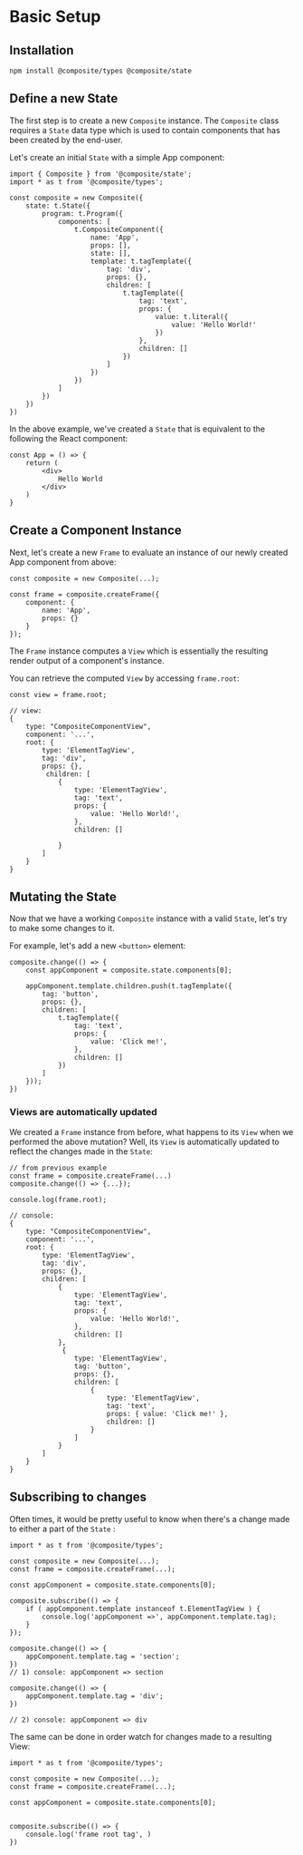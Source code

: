 # Basic Setup

## Installation

```
npm install @composite/types @composite/state
```

## Define a new State

The first step is to create a new `Composite` instance. The `Composite` class requires a `State` data type which is used to contain components that has been created by the end-user. 

Let's create an initial `State` with a simple App component:


```tsx
import { Composite } from '@composite/state';
import * as t from '@composite/types';

const composite = new Composite({
    state: t.State({
        program: t.Program({
            components: [
                t.CompositeComponent({
                    name: 'App',
                    props: [],
                    state: [],
                    template: t.tagTemplate({
                        tag: 'div',
                        props: {},
                        children: [
                            t.tagTemplate({
                                tag: 'text',
                                props: {
                                    value: t.literal({
                                        value: 'Hello World!'
                                    })
                                },
                                children: []
                            })
                        ]
                    })
                })
            ]
        })
    })
})
```

In the above example, we've created a `State` that is equivalent to the following the React component:

```tsx
const App = () => {
    return (
        <div>
            Hello World
        </div>
    )
}
```

## Create a Component Instance

Next, let's create a new `Frame` to evaluate an instance of our newly created App component from above:

```tsx
const composite = new Composite(...);

const frame = composite.createFrame({
    component: {
        name: 'App',
        props: {}
    }
});
```

The `Frame` instance computes a `View` which is essentially the resulting render output of a component's instance. 

You can retrieve the computed `View` by accessing `frame.root`:

```tsx
const view = frame.root;

// view:
{
    type: "CompositeComponentView",
    component: '...',
    root: {
        type: 'ElementTagView',
        tag: 'div',
        props: {},
         children: [
            {
                type: 'ElementTagView',
                tag: 'text',
                props: {
                    value: 'Hello World!',
                },
                children: []
            
            }
        ]
    }
}
```

## Mutating the State

Now that we have a working `Composite` instance with a valid `State`, let's try to make some changes to it. 

For example, let's add a new `<button>` element:

```tsx
composite.change(() => {
    const appComponent = composite.state.components[0];

    appComponent.template.children.push(t.tagTemplate({
        tag: 'button',
        props: {},
        children: [
            t.tagTemplate({
                tag: 'text',
                props: {
                    value: 'Click me!',
                },
                children: []
            })
        ]
    }));
})
```

### Views are automatically updated

We created a `Frame` instance from before, what happens to its `View` when we performed the above mutation? Well, its `View` is automatically updated to reflect the changes made in the `State`: 

```tsx
// from previous example
const frame = composite.createFrame(...)
composite.change(() => {...});

console.log(frame.root);

// console:
{
    type: "CompositeComponentView",
    component: '...',
    root: {
        type: 'ElementTagView',
        tag: 'div',
        props: {},
        children: [
            {
                type: 'ElementTagView',
                tag: 'text',
                props: {
                    value: 'Hello World!',
                },
                children: []
            },
             {
                type: 'ElementTagView',
                tag: 'button',
                props: {},
                children: [
                    {
                        type: 'ElementTagView',
                        tag: 'text',
                        props: { value: 'Click me!' },
                        children: []
                    }
                ]
            }
        ]
    }
}
```

## Subscribing to changes

Often times, it would be pretty useful to know when there's a change made to either a part of the `State` :

```tsx
import * as t from '@composite/types';

const composite = new Composite(...);
const frame = composite.createFrame(...);

const appComponent = composite.state.components[0];

composite.subscribe(() => {
    if ( appComponent.template instanceof t.ElementTagView ) {
        console.log('appComponent =>', appComponent.template.tag);
    }
});

composite.change(() => {
    appComponent.template.tag = 'section';
})
// 1) console: appComponent => section

composite.change(() => {
    appComponent.template.tag = 'div';
})

// 2) console: appComponent => div
```

The same can be done in order watch for changes made to a resulting View:

```tsx
import * as t from '@composite/types';

const composite = new Composite(...);
const frame = composite.createFrame(...);

const appComponent = composite.state.components[0];


composite.subscribe(() => {
    console.log('frame root tag', )
})
```